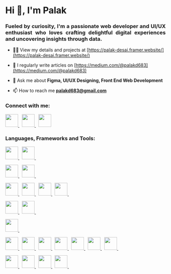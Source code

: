 <h1 align="justify">Hi 👋, I'm Palak</h1>
<h3 align="justify">Fueled by curiosity, I'm a passionate web developer and UI/UX enthusiast who loves crafting delightful digital experiences and uncovering insights through data.</h3>

- 👨‍💻 View my details and projects at [https://palak-desai.framer.website/](https://palak-desai.framer.website/)

- 📝 I regularly write articles on [https://medium.com/@palakd683](https://medium.com/@palakd683)

- 💬 Ask me about **Figma, UI/UX Designing, Front End Web Development**

- 📫 How to reach me **palakd683@gmail.com**

<h3 align="left">Connect with me:</h3>
<p align="left">
<a href="https://www.linkedin.com/in/palak-desai-21180a25b/" target="_blank"> <img src="https://img.shields.io/badge/LinkedIn-0077B5?style=for-the-badge&logo=linkedin&logoColor=white" width="auto" height="40" /> </a> &nbsp;
<a href="https://orcid.org/0009-0009-2955-7906" target="_blank"> <img src="https://img.shields.io/badge/orcid-A6CE39?style=for-the-badge&logo=orcid&logoColor=white" width="auto" height="40" /> </a> &nbsp;
<a href="https://www.hackerrank.com/palakd683" target="_blank"> <img src="https://img.shields.io/badge/-Hackerrank-2EC866?style=for-the-badge&logo=HackerRank&logoColor=white" width="auto" height="40" /> </a>
</p>

<h3 align="left">Languages, Frameworks and Tools:</h3>

<p align="left"> 

 <a href="https://webflow.com/" target="_blank" rel="noreferrer"> <img src="https://img.shields.io/badge/webflow-%23146EF5.svg?style=for-the-badge&logo=webflow&logoColor=white" width="auto" height="40" />
</a> &nbsp;
 <a href="https://www.framer.com/" target="_blank" rel="noreferrer"> <img src="https://img.shields.io/badge/Framer-black?style=for-the-badge&logo=framer&logoColor=blue" width="auto" height="40" /> </a> &nbsp;
 
 <a href="https://www.figma.com/" target="_blank" rel="noreferrer"> <img src="https://img.shields.io/badge/Figma-F24E1E?style=for-the-badge&logo=figma&logoColor=white" width="auto" height="40" /> </a> &nbsp;
 <a href="https://www.canva.com/" target="_blank" rel="noreferrer"> <img src="https://img.shields.io/badge/Canva-%2300C4CC.svg?&style=for-the-badge&logo=Canva&logoColor=white" width="auto" height="40" /> </a> &nbsp;

  <a href="https://www.w3.org/html/" target="_blank" rel="noreferrer"> <img src="https://img.shields.io/badge/HTML5-E34F26?style=for-the-badge&logo=html5&logoColor=white" width="auto" height="40" /> </a> &nbsp;
  <a href="https://www.w3schools.com/css/" target="_blank" rel="noreferrer"> <img src="https://img.shields.io/badge/CSS3-1572B6?style=for-the-badge&logo=css3&logoColor=white" width="auto" height="40" /> </a> &nbsp;
  <a href="https://developer.mozilla.org/en-US/docs/Web/JavaScript" target="_blank" rel="noreferrer"> <img src="https://img.shields.io/badge/JavaScript-323330?style=for-the-badge&logo=javascript&logoColor=F7DF1E" width="auto" height="40" /> </a> &nbsp;
  <a href="https://getbootstrap.com/" target="_blank" rel="noreferrer"> <img src="https://img.shields.io/badge/Bootstrap-563D7C?style=for-the-badge&logo=bootstrap&logoColor=white" width="auto" height="40" /> </a> &nbsp;

  <a href="https://flask.palletsprojects.com/en/stable/" target="_blank" rel="noreferrer"> <img src="https://img.shields.io/badge/Flask-000000?style=for-the-badge&logo=flask&logoColor=white" width="auto" height="40" /> </a> &nbsp;
  <a href="https://streamlit.io/" target="_blank" rel="noreferrer"> <img src="https://img.shields.io/badge/Streamlit-FF4B4B?style=for-the-badge&logo=Streamlit&logoColor=white" width="auto" height="40" /> </a> &nbsp;
  
  <a href="https://www.mysql.com/" target="_blank" rel="noreferrer"> <img src="https://img.shields.io/badge/MySQL-005C84?style=for-the-badge&logo=mysql&logoColor=white" width="auto" height="40" /> </a> &nbsp;
   
  <a href="https://www.python.org" target="_blank" rel="noreferrer"> <img src="https://img.shields.io/badge/Python-FFD43B?style=for-the-badge&logo=python&logoColor=blue" width="auto" height="40" /> </a> &nbsp;
  <a href="https://opencv.org/" target="_blank" rel="noreferrer"> <img src="https://img.shields.io/badge/OpenCV-27338e?style=for-the-badge&logo=OpenCV&logoColor=white" width="auto" height="40" /> </a> &nbsp;
  <a href="https://pandas.pydata.org/" target="_blank" rel="noreferrer"> <img src="https://img.shields.io/badge/Pandas-2C2D72?style=for-the-badge&logo=pandas&logoColor=white" width="auto" height="40" /> </a> &nbsp;
  <a href="https://pytorch.org/" target="_blank" rel="noreferrer"> <img src="https://img.shields.io/badge/PyTorch-EE4C2C?style=for-the-badge&logo=pytorch&logoColor=white" width="auto" height="40" /> </a> &nbsp;
  <a href="https://scikit-learn.org/" target="_blank" rel="noreferrer"> <img src="https://img.shields.io/badge/scikit_learn-F7931E?style=for-the-badge&logo=scikit-learn&logoColor=white" width="auto" height="40" /> </a> &nbsp;
  <a href="https://plotly.com/" target="_blank" rel="noreferrer"> <img src="https://img.shields.io/badge/Plotly-239auto?style=for-the-badge&logo=plotly&logoColor=white" width="auto" height="40" /> </a> &nbsp;
  <a href="https://www.tensorflow.org" target="_blank" rel="noreferrer"> <img src="https://img.shields.io/badge/TensorFlow-FF6F00?style=for-the-badge&logo=TensorFlow&logoColor=white" width="auto" height="40" /> </a> &nbsp;

  <a href="https://www.microsoft.com/en-us/power-platform/products/power-bi" target="_blank" rel="noreferrer"> <img src="https://img.shields.io/badge/PowerBI-F2C811?style=for-the-badge&logo=Power%20BI&logoColor=white" width="auto" height="40" /> </a> &nbsp; 
  <a href="https://www.overleaf.com/" target="_blank" rel="noreferrer"> <img src="https://img.shields.io/badge/Overleaf-47A141?style=for-the-badge&logo=Overleaf&logoColor=white" width="auto" height="40" /> </a> &nbsp;
  <a href="https://www.latex-project.org/" target="_blank" rel="noreferrer"> <img src="https://img.shields.io/badge/LaTeX-47A141?style=for-the-badge&logo=LaTeX&logoColor=white" width="auto" height="40" /> </a> &nbsp;
  <a href="https://qgis.org/" target="_blank" rel="noreferrer"> <img src="https://img.shields.io/badge/qgis-3.34_prizren-93b023?&style=for-the-badge&logo=qgis&logoColor=white" width="auto" height="40" /> </a> &nbsp;</p>
